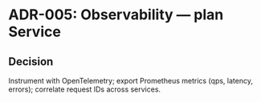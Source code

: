 # ADR-005: Observability — plan Service
## Decision
Instrument with OpenTelemetry; export Prometheus metrics (qps, latency, errors); correlate request IDs across services.
